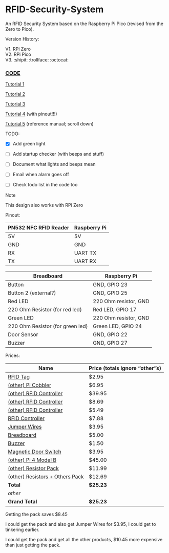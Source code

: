 # RFID-Security-System
An RFID Security System based on the Raspberry Pi Pico (revised from the Zero to Pico).

Version History:

<!-- If you put two spaces after a line it makes a new line but not as big 🤷 -->

V1. RPi Zero  
V2. RPi Pico  
V3. :shipit: :trollface: :octocat:

### [CODE](/main.py)

[Tutorial 1](https://littlebirdelectronics.com.au/guides/181/nfc-module-with-raspberry-pi)

[Tutorial 2](https://learn.adafruit.com/adafruit-nfc-rfid-on-raspberry-pi/testing-it-out)

[Tutorial 3](https://core-electronics.com.au/guides/piicodev-rfid-module-guide-for-raspberry-pi/)

[Tutorial 4](http://wiki.sunfounder.cc/index.php?title=PN532_NFC_Module_for_Raspberry_Pi) (with pinout!!!)

[Tutorial 5](https://www.waveshare.com/w/upload/8/83/Nfc-tools_reference_manual.pdf) (reference manual; scroll down)

TODO: 

- [X] Add green light

- [ ] Add startup checker (with beeps and stuff)

- [ ] Document what lights and beeps mean

- [ ] Email when alarm goes off

- [ ] Check todo list in the code too

> [!NOTE]
> This design also works with RPi Zero

Pinout:

| **PN532 NFC RFID Reader** | **Raspberry Pi** |
| --- | --- |
| 5V                        | 5V               |
| GND                       | GND              |
| RX                        | UART TX          |
| TX                        | UART RX          |

| **Breadboard**                   | **Raspberry Pi**      |
| -------------------------------- | --------------------- |
| Button                           | GND, GPIO 23          |
| Button 2 (external?)             | GND, GPIO 25          |
| Red LED                          | 220 Ohm resistor, GND |
| 220 Ohm Resistor (for red led)   | Red LED, GPIO 17      |
| Green LED                        | 220 Ohm resistor, GND |
| 220 Ohm Resistor (for green led) | Green LED, GPIO 24    |
| Door Sensor                      | GND, GPIO 22          |
| Buzzer                           | GND, GPIO 27          |

Prices:

| Name | Price (totals ignore “other”s) |
| --- | --- |
| [RFID Tag](https://www.adafruit.com/product/4033) | $2.95 |
| [(other) Pi Cobbler](https://www.adafruit.com/product/2029) | $6.95 |
| [(other) RFID Controller](https://www.adafruit.com/product/364) | $39.95 |
| [(other) RFID Controller](https://www.amazon.com/dp/B01I1J17LC) | $8.69 |
| [(other) RFID Controller](https://www.amazon.com/HiLetgo-RFID-Kit-Arduino-Raspberry/dp/B01CSTW0IA/ref=sr_1_1_sspa?keywords=rc522+rfid+reader\&linkCode=ll2\&linkId=5c768527322a93c3f1ae3883817b8d14\&qid=1661434446\&s=electronics\&sr=1-1-spons\&psc=1\&spLa=ZW5jcnlwdGVkUXVhbGlmaWVyPUFUWDZGRjdQR01aVzEmZW5jcnlwdGVkSWQ9QTA5OTEzNDNVQjBDOTlMNVlTSEkmZW5jcnlwdGVkQWRJZD1BMDAxMjEzNzNNTEVBRUszQTlRS0cmd2lkZ2V0TmFtZT1zcF9hdGYmYWN0aW9uPWNsaWNrUmVkaXJlY3QmZG9Ob3RMb2dDbGljaz10cnVl) | $5.49 |
| [RFID Controller](https://www.ebay.com/itm/381374529898) | $7.88 |
| [Jumper Wires](https://www.adafruit.com/product/1956) | $3.95 |
| [Breadboard](https://www.adafruit.com/product/4539) | $5.00 |
| [Buzzer](https://www.adafruit.com/product/160) | $1.50 |
| [Magnetic Door Switch](https://www.adafruit.com/product/375) | $3.95 |
| [(other) Pi 4 Model B](https://www.pishop.us/product/raspberry-pi-4-model-b-2gb/?src=raspberrypi) | $45.00 |
| [(other) Resistor Pack](https://www.amazon.com/Elegoo-Values-Resistor-Assortment-Ohm-1M/dp/B072BL2VX1) | $11.99 |
| [(other) Resistors + Others Pack](https://www.amazon.com/Smraza-Breadboard-Resistors-Mega2560-Raspberry/dp/B01HRR7EBG) | $12.69 |
| **Total** | **$25.23** |
| _other_| |
| **Grand Total** | **$25.23** |

Getting the pack saves $8.45

I could get the pack and also get Jumper Wires for $3.95, I could get to tinkering earlier.

I could get the pack and get all the other products, $10.45 more expensive than just getting the pack.
